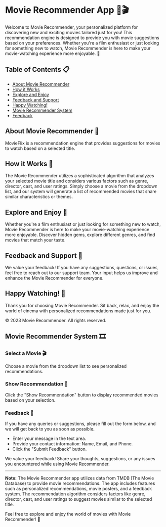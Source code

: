 # Movie Recommender App 🍿🎬

Welcome to Movie Recommender, your personalized platform for discovering new and exciting movies tailored just for you! This recommendation engine is designed to provide you with movie suggestions based on your preferences. Whether you're a film enthusiast or just looking for something new to watch, Movie Recommender is here to make your movie-watching experience more enjoyable. 🌟

## Table of Contents 📋

- [About Movie Recommender](#about-movie-recommender)
- [How it Works](#how-it-works)
- [Explore and Enjoy](#explore-and-enjoy)
- [Feedback and Support](#feedback-and-support)
- [Happy Watching!](#happy-watching)
- [Movie Recommender System](#movie-recommender-system)
- [Feedback](#feedback)

## About Movie Recommender 🎥

MovieFlix is a recommendation engine that provides suggestions for movies to watch based on a selected title.

## How it Works 🧠

The Movie Recommender utilizes a sophisticated algorithm that analyzes your selected movie title and considers various factors such as genre, director, cast, and user ratings. Simply choose a movie from the dropdown list, and our system will generate a list of recommended movies that share similar characteristics or themes.

## Explore and Enjoy 🌈

Whether you're a film enthusiast or just looking for something new to watch, Movie Recommender is here to make your movie-watching experience more enjoyable. Discover hidden gems, explore different genres, and find movies that match your taste.

## Feedback and Support 💌

We value your feedback! If you have any suggestions, questions, or issues, feel free to reach out to our support team. Your input helps us improve and enhance the Movie Recommender for everyone.

## Happy Watching! 🍿

Thank you for choosing Movie Recommender. Sit back, relax, and enjoy the world of cinema with personalized recommendations made just for you.

&copy; 2023 Movie Recommender. All rights reserved.

## Movie Recommender System 🎞️

### Select a Movie 🎬

Choose a movie from the dropdown list to see personalized recommendations.

### Show Recommendation 🚀

Click the "Show Recommendation" button to display recommended movies based on your selection.

### Feedback 📢

If you have any queries or suggestions, please fill out the form below, and we will get back to you as soon as possible.

- Enter your message in the text area.
- Provide your contact information: Name, Email, and Phone.
- Click the "Submit Feedback" button.

We value your feedback! Share your thoughts, suggestions, or any issues you encountered while using Movie Recommender.

---

**Note:** The Movie Recommender app utilizes data from TMDB (The Movie Database) to provide movie recommendations. The app includes features such as personalized recommendations, movie posters, and a feedback system. The recommendation algorithm considers factors like genre, director, cast, and user ratings to suggest movies similar to the selected title.

Feel free to explore and enjoy the world of movies with Movie Recommender! 🎉
